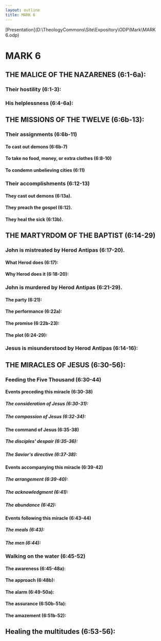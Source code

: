 ```yaml
---
layout: outline
title: MARK 6
---
```

[Presentation](D:\TheologyCommons\Site\Expository\ODP\Mark\MARK 6.odp)
# MARK 6
## THE MALICE OF THE NAZARENES (6:1-6a): 
###  Their hostility (6:1-3): 
###  His helplessness (6:4-6a): 
## THE MISSIONS OF THE TWELVE (6:6b-13): 
###  Their assignments (6:6b-11) 
####  To cast out demons (6:6b-7) 
####  To take no food, money, or extra clothes (6:8-10) 
####  To condemn unbelieving cities (6:11) 
###  Their accomplishments (6:12-13) 
####  They cast out demons (6:13a). 
####  They preach the gospel (6:12). 
####  They heal the sick (6:13b). 
## THE MARTYRDOM OF THE BAPTIST (6:14-29) 
###  John is mistreated by Herod Antipas (6:17-20). 
####  What Herod does (6:17): 
####  Why Herod does it (6:18-20): 
###  John is murdered by Herod Antipas (6:21-29). 
####  The party (6:21): 
####  The performance (6:22a): 
####  The promise (6:22b-23): 
####  The plot (6:24-29): 
###  Jesus is misunderstood by Herod Antipas (6:14-16): 
## THE MIRACLES OF JESUS (6:30-56): 
###  Feeding the Five Thousand (6:30-44) 
####  Events preceding this miracle (6:30-38) 
#####  The consideration of Jesus (6:30-31): 
#####  The compassion of Jesus (6:32-34): 
####  The command of Jesus (6:35-38) 
#####  The disciples\' despair (6:35-36): 
#####  The Savior\'s directive (6:37-38): 
####  Events accompanying this miracle (6:39-42) 
#####  The arrangement (6:39-40): 
#####  The acknowledgment (6:41): 
#####  The abundance (6:42): 
####  Events following this miracle (6:43-44) 
#####  The meals (6:43): 
#####  The men (6:44): 
###  Walking on the water (6:45-52) 
####  The awareness (6:45-48a): 
####  The approach (6:48b): 
####  The alarm (6:49-50a): 
####  The assurance (6:50b-51a): 
####  The amazement (6:51b-52): 
## Healing the multitudes (6:53-56): 
